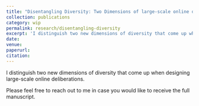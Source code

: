 ```yaml
---
title: "Disentangling Diversity: Two Dimensions of large-scale online deliberation"
collection: publications
category: wip
permalink: research/disentangling-diversity
excerpt: 'I distinguish two new dimensions of diversity that come up when designing large-scale online deliberations.'
date: 
venue: 
paperurl: 
citation: 
---
```


I distinguish two new dimensions of diversity that come up when designing large-scale online deliberations.

Please feel free to reach out to me in case you would like to receive the full manuscript. 
